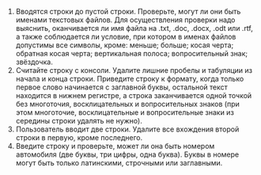 1. Вводятся строки до пустой строки. Проверьте, могут ли они
   быть именами текстовых файлов.
   Для осуществления проверки надо выяснить, оканчивается ли
   имя файла на .txt, .doc, .docx, .odt или .rtf, а также соблюдается
   ли условие, при котором в именах файлов допустимы все
   символы, кроме: меньше; больше; косая черта; обратная косая
   черта; вертикальная полоса; вопросительный знак; звёздочка.
2. Считайте строку с консоли. Удалите лишние пробелы и
   табуляции из начала и конца строки. Приведите строку к
   формату, когда только первое слово начинается с заглавной
   буквы, остальной текст находится в нижнем регистре, а строка
   заканчивается одной точкой без многоточия, восклицательных
   и вопросительных знаков (при этом многоточие,
   восклицательные и вопросительные знаки из середины строки
   удалять не нужно).
3. Пользователь вводит две строки. Удалите все вхождения
   второй строки в первую, кроме последнего.
4. Введите строку и проверьте, может ли она быть номером
   автомобиля (две буквы, три цифры, одна буква). Буквы в
   номере могут быть только латинскими, строчными или
   заглавными. 